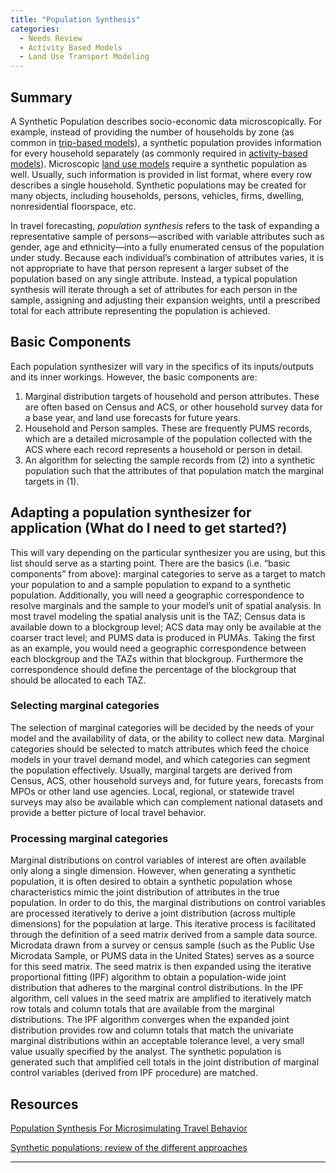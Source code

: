 ```yaml
---
title: "Population Synthesis"
categories:
  - Needs Review
  - Activity Based Models
  - Land Use Transport Modeling
---
```


Summary
-------

A Synthetic Population describes socio-economic data microscopically. For example, instead of providing the number of households by zone (as common in [trip-based models](Trip-Based_Models)), a synthetic population provides information for every household separately (as commonly required in [activity-based models](Activity-Based_Models)). Microscopic [land use models](Land_Use-Transport_Modeling#Land_Use_Model_Types) require a synthetic population as well. Usually, such information is provided in list format, where every row describes a single household. Synthetic populations may be created for many objects, including households, persons, vehicles, firms, dwelling, nonresidential floorspace, etc.

In travel forecasting, *population synthesis* refers to the task of expanding a representative sample of persons—ascribed with variable attributes such as gender, age and ethnicity—into a fully enumerated census of the population under study. Because each individual’s combination of attributes varies, it is not appropriate to have that person represent a larger subset of the population based on any single attribute. Instead, a typical population synthesis will iterate through a set of attributes for each person in the sample, assigning and adjusting their expansion weights, until a prescribed total for each attribute representing the population is achieved.

Basic Components
----------------

Each population synthesizer will vary in the specifics of its inputs/outputs and its inner workings. However, the basic components are:

1.  Marginal distribution targets of household and person attributes. These are often based on Census and ACS, or other household survey data for a base year, and land use forecasts for future years.
2.  Household and Person samples. These are frequently PUMS records, which are a detailed microsample of the population collected with the ACS where each record represents a household or person in detail.
3.  An algorithm for selecting the sample records from (2) into a synthetic population such that the attributes of that population match the marginal targets in (1).

Adapting a population synthesizer for application (What do I need to get started?)
----------------------------------------------------------------------------------

This will vary depending on the particular synthesizer you are using, but this list should serve as a starting point. There are the basics (i.e. “basic components” from above): marginal categories to serve as a target to match your population to and a sample population to expand to a synthetic population. Additionally, you will need a geographic correspondence to resolve marginals and the sample to your model’s unit of spatial analysis. In most travel modeling the spatial analysis unit is the TAZ; Census data is available down to a blockgroup level; ACS data may only be available at the coarser tract level; and PUMS data is produced in PUMAs. Taking the first as an example, you would need a geographic correspondence between each blockgroup and the TAZs within that blockgroup. Furthermore the correspondence should define the percentage of the blockgroup that should be allocated to each TAZ.

### Selecting marginal categories

The selection of marginal categories will be decided by the needs of your model and the availability of data, or the ability to collect new data. Marginal categories should be selected to match attributes which feed the choice models in your travel demand model, and which categories can segment the population effectively. Usually, marginal targets are derived from Census, ACS, other household surveys and, for future years, forecasts from MPOs or other land use agencies. Local, regional, or statewide travel surveys may also be available which can complement national datasets and provide a better picture of local travel behavior.

### Processing marginal categories

Marginal distributions on control variables of interest are often available only along a single dimension. However, when generating a synthetic population, it is often desired to obtain a synthetic population whose characteristics mimic the joint distribution of attributes in the true population. In order to do this, the marginal distributions on control variables are processed iteratively to derive a joint distribution (across multiple dimensions) for the population at large. This iterative process is facilitated through the definition of a seed matrix derived from a sample data source. Microdata drawn from a survey or census sample (such as the Public Use Microdata Sample, or PUMS data in the United States) serves as a source for this seed matrix. The seed matrix is then expanded using the iterative proportional fitting (IPF) algorithm to obtain a population-wide joint distribution that adheres to the marginal control distributions. In the IPF algorithm, cell values in the seed matrix are amplified to iteratively match row totals and column totals that are available from the marginal distributions. The IPF algorithm converges when the expanded joint distribution provides row and column totals that match the univariate marginal distributions within an acceptable tolerance level, a very small value usually specified by the analyst. The synthetic population is generated such that amplified cell totals in the joint distribution of marginal control variables (derived from IPF procedure) are matched.

Resources
---------

[Population Synthesis For Microsimulating Travel Behavior](Population_Synthesis_For_Microsimulating_Travel_Behavior)

[Synthetic populations: review of the different approaches](Synthetic_populations:_review_of_the_different_approaches)

------------------------------------------------------------------------

